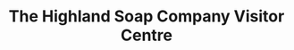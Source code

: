 ---
title: "The Highland Soap Company Visitor Centre"
url: /fort-william/the-highland-soap-company-visitor-centre/
shop: Drogerie
---